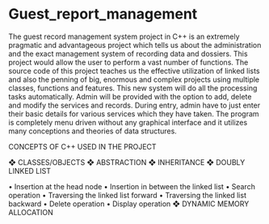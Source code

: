 # Guest_report_management

The guest record management system project in C++ is an extremely pragmatic and advantageous project which tells us about the administration and the exact management system of recording data and dossiers. This project would allow the user to perform a vast number of functions. The source code of this project teaches us the effective utilization of linked lists and also the penning of big, enormous and complex projects using multiple classes, functions and features. This new system will do all the processing tasks automatically. Admin will be provided with the option to add, delete and modify the services and records. During entry, admin have to just enter their basic details for various services which they have taken. The program is completely menu driven without any graphical interface and it utilizes many conceptions and theories of data structures.

CONCEPTS OF C++ USED IN THE PROJECT

❖ CLASSES/OBJECTS ❖ ABSTRACTION ❖ INHERITANCE ❖ DOUBLY LINKED LIST

• Insertion at the head node • Insertion in between the linked list • Search operation • Traversing the linked list forward • Traversing the linked list backward • Delete operation • Display operation ❖ DYNAMIC MEMORY ALLOCATION
